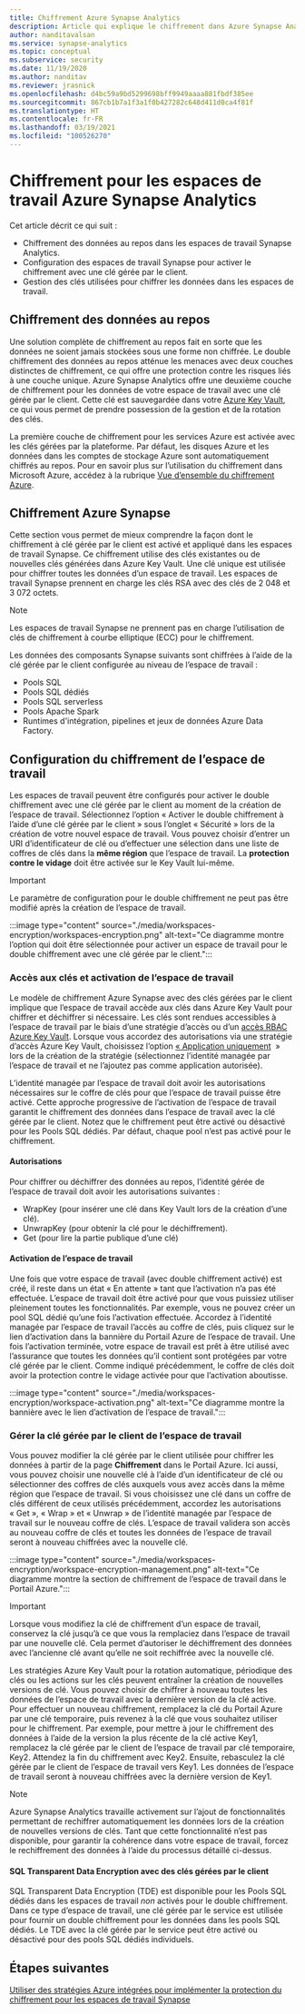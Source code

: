 ```yaml
---
title: Chiffrement Azure Synapse Analytics
description: Article qui explique le chiffrement dans Azure Synapse Analytics
author: nanditavalsan
ms.service: synapse-analytics
ms.topic: conceptual
ms.subservice: security
ms.date: 11/19/2020
ms.author: nanditav
ms.reviewer: jrasnick
ms.openlocfilehash: d4bc59a9bd5299698bff9949aaaa881fbdf385ee
ms.sourcegitcommit: 867cb1b7a1f3a1f0b427282c648d411d0ca4f81f
ms.translationtype: HT
ms.contentlocale: fr-FR
ms.lasthandoff: 03/19/2021
ms.locfileid: "100526270"
---
```

# <a name="encryption-for-azure-synapse-analytics-workspaces"></a>Chiffrement pour les espaces de travail Azure Synapse Analytics

Cet article décrit ce qui suit :
* Chiffrement des données au repos dans les espaces de travail Synapse Analytics.
* Configuration des espaces de travail Synapse pour activer le chiffrement avec une clé gérée par le client.
* Gestion des clés utilisées pour chiffrer les données dans les espaces de travail.

## <a name="encryption-of-data-at-rest"></a>Chiffrement des données au repos

Une solution complète de chiffrement au repos fait en sorte que les données ne soient jamais stockées sous une forme non chiffrée. Le double chiffrement des données au repos atténue les menaces avec deux couches distinctes de chiffrement, ce qui offre une protection contre les risques liés à une couche unique. Azure Synapse Analytics offre une deuxième couche de chiffrement pour les données de votre espace de travail avec une clé gérée par le client. Cette clé est sauvegardée dans votre [Azure Key Vault](../../key-vault/general/overview.md), ce qui vous permet de prendre possession de la gestion et de la rotation des clés.

La première couche de chiffrement pour les services Azure est activée avec les clés gérées par la plateforme. Par défaut, les disques Azure et les données dans les comptes de stockage Azure sont automatiquement chiffrés au repos. Pour en savoir plus sur l’utilisation du chiffrement dans Microsoft Azure, accédez à la rubrique [Vue d’ensemble du chiffrement Azure](../../security/fundamentals/encryption-overview.md).

## <a name="azure-synapse-encryption"></a>Chiffrement Azure Synapse

Cette section vous permet de mieux comprendre la façon dont le chiffrement à clé gérée par le client est activé et appliqué dans les espaces de travail Synapse. Ce chiffrement utilise des clés existantes ou de nouvelles clés générées dans Azure Key Vault. Une clé unique est utilisée pour chiffrer toutes les données d’un espace de travail. Les espaces de travail Synapse prennent en charge les clés RSA avec des clés de 2 048 et 3 072 octets.

> [!NOTE]
> Les espaces de travail Synapse ne prennent pas en charge l’utilisation de clés de chiffrement à courbe elliptique (ECC) pour le chiffrement.

Les données des composants Synapse suivants sont chiffrées à l’aide de la clé gérée par le client configurée au niveau de l’espace de travail :
* Pools SQL
 * Pools SQL dédiés
 * Pools SQL serverless
* Pools Apache Spark
* Runtimes d'intégration, pipelines et jeux de données Azure Data Factory.

## <a name="workspace-encryption-configuration"></a>Configuration du chiffrement de l’espace de travail

Les espaces de travail peuvent être configurés pour activer le double chiffrement avec une clé gérée par le client au moment de la création de l’espace de travail. Sélectionnez l’option « Activer le double chiffrement à l’aide d’une clé gérée par le client » sous l’onglet « Sécurité » lors de la création de votre nouvel espace de travail. Vous pouvez choisir d’entrer un URI d’identificateur de clé ou d’effectuer une sélection dans une liste de coffres de clés dans la **même région** que l’espace de travail. La **protection contre le vidage** doit être activée sur le Key Vault lui-même.

> [!IMPORTANT]
> Le paramètre de configuration pour le double chiffrement ne peut pas être modifié après la création de l’espace de travail.

:::image type="content" source="./media/workspaces-encryption/workspaces-encryption.png" alt-text="Ce diagramme montre l’option qui doit être sélectionnée pour activer un espace de travail pour le double chiffrement avec une clé gérée par le client.":::

### <a name="key-access-and-workspace-activation"></a>Accès aux clés et activation de l’espace de travail

Le modèle de chiffrement Azure Synapse avec des clés gérées par le client implique que l’espace de travail accède aux clés dans Azure Key Vault pour chiffrer et déchiffrer si nécessaire. Les clés sont rendues accessibles à l’espace de travail par le biais d’une stratégie d’accès ou d’un [accès RBAC Azure Key Vault](../../key-vault/general/rbac-guide.md). Lorsque vous accordez des autorisations via une stratégie d’accès Azure Key Vault, choisissez l’option [« Application uniquement](../../key-vault/general/secure-your-key-vault.md#key-vault-authentication-options)  » lors de la création de la stratégie (sélectionnez l’identité managée par l’espace de travail et ne l’ajoutez pas comme application autorisée).

 L’identité managée par l’espace de travail doit avoir les autorisations nécessaires sur le coffre de clés pour que l’espace de travail puisse être activé. Cette approche progressive de l’activation de l’espace de travail garantit le chiffrement des données dans l’espace de travail avec la clé gérée par le client. Notez que le chiffrement peut être activé ou désactivé pour les Pools SQL dédiés. Par défaut, chaque pool n’est pas activé pour le chiffrement.

#### <a name="permissions"></a>Autorisations

Pour chiffrer ou déchiffrer des données au repos, l’identité gérée de l’espace de travail doit avoir les autorisations suivantes :
* WrapKey (pour insérer une clé dans Key Vault lors de la création d’une clé).
* UnwrapKey (pour obtenir la clé pour le déchiffrement).
* Get (pour lire la partie publique d’une clé)

#### <a name="workspace-activation"></a>Activation de l’espace de travail

Une fois que votre espace de travail (avec double chiffrement activé) est créé, il reste dans un état « En attente » tant que l’activation n’a pas été effectuée. L’espace de travail doit être activé pour que vous puissiez utiliser pleinement toutes les fonctionnalités. Par exemple, vous ne pouvez créer un pool SQL dédié qu’une fois l’activation effectuée. Accordez à l’identité managée par l’espace de travail l’accès au coffre de clés, puis cliquez sur le lien d’activation dans la bannière du Portail Azure de l’espace de travail. Une fois l’activation terminée, votre espace de travail est prêt à être utilisé avec l’assurance que toutes les données qu’il contient sont protégées par votre clé gérée par le client. Comme indiqué précédemment, le coffre de clés doit avoir la protection contre le vidage activée pour que l’activation aboutisse.

:::image type="content" source="./media/workspaces-encryption/workspace-activation.png" alt-text="Ce diagramme montre la bannière avec le lien d’activation de l’espace de travail.":::


### <a name="manage-the-workspace-customer-managed-key"></a>Gérer la clé gérée par le client de l’espace de travail 

Vous pouvez modifier la clé gérée par le client utilisée pour chiffrer les données à partir de la page **Chiffrement** dans le Portail Azure. Ici aussi, vous pouvez choisir une nouvelle clé à l’aide d’un identificateur de clé ou sélectionner des coffres de clés auxquels vous avez accès dans la même région que l’espace de travail. Si vous choisissez une clé dans un coffre de clés différent de ceux utilisés précédemment, accordez les autorisations « Get », « Wrap » et « Unwrap » de l’identité managée par l’espace de travail sur le nouveau coffre de clés. L’espace de travail validera son accès au nouveau coffre de clés et toutes les données de l’espace de travail seront à nouveau chiffrées avec la nouvelle clé.

:::image type="content" source="./media/workspaces-encryption/workspace-encryption-management.png" alt-text="Ce diagramme montre la section de chiffrement de l’espace de travail dans le Portail Azure.":::

>[!IMPORTANT]
>Lorsque vous modifiez la clé de chiffrement d’un espace de travail, conservez la clé jusqu’à ce que vous la remplaciez dans l’espace de travail par une nouvelle clé. Cela permet d’autoriser le déchiffrement des données avec l’ancienne clé avant qu’elle ne soit rechiffrée avec la nouvelle clé.

Les stratégies Azure Key Vault pour la rotation automatique, périodique des clés ou les actions sur les clés peuvent entraîner la création de nouvelles versions de clé. Vous pouvez choisir de chiffrer à nouveau toutes les données de l’espace de travail avec la dernière version de la clé active. Pour effectuer un nouveau chiffrement, remplacez la clé du Portail Azure par une clé temporaire, puis revenez à la clé que vous souhaitez utiliser pour le chiffrement. Par exemple, pour mettre à jour le chiffrement des données à l’aide de la version la plus récente de la clé active Key1, remplacez la clé gérée par le client de l’espace de travail par clé temporaire, Key2. Attendez la fin du chiffrement avec Key2. Ensuite, rebasculez la clé gérée par le client de l’espace de travail vers Key1. Les données de l’espace de travail seront à nouveau chiffrées avec la dernière version de Key1.

> [!NOTE]
> Azure Synapse Analytics travaille activement sur l’ajout de fonctionnalités permettant de rechiffrer automatiquement les données lors de la création de nouvelles versions de clés. Tant que cette fonctionnalité n’est pas disponible, pour garantir la cohérence dans votre espace de travail, forcez le rechiffrement des données à l’aide du processus détaillé ci-dessus.

#### <a name="sql-transparent-data-encryption-with-service-managed-keys"></a>SQL Transparent Data Encryption avec des clés gérées par le client

SQL Transparent Data Encryption (TDE) est disponible pour les Pools SQL dédiés dans les espaces de travail *non* activés pour le double chiffrement. Dans ce type d’espace de travail, une clé gérée par le service est utilisée pour fournir un double chiffrement pour les données dans les pools SQL dédiés. Le TDE avec la clé gérée par le service peut être activé ou désactivé pour des pools SQL dédiés individuels.

## <a name="next-steps"></a>Étapes suivantes

[Utiliser des stratégies Azure intégrées pour implémenter la protection du chiffrement pour les espaces de travail Synapse](../policy-reference.md)

